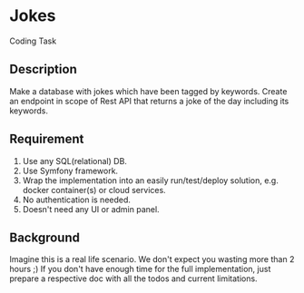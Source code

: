 # Jokes
Coding Task
## Description
Make a database with jokes which have been tagged by keywords.
Create an endpoint in scope of Rest API that returns a joke of the day including its keywords.
## Requirement
1. Use any SQL(relational) DB.
2. Use Symfony framework.
3. Wrap the implementation into an easily run/test/deploy solution, e.g. docker container(s) or cloud services.
4. No authentication is needed.
5. Doesn't need any UI or admin panel.
## Background
Imagine this is a real life scenario. We don't expect you wasting more than 2 hours ;)
If you don't have enough time for the full implementation, just prepare a respective doc with all the todos and current limitations. 

